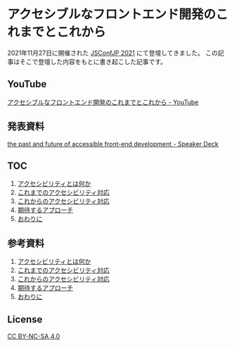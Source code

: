 # アクセシブルなフロントエンド開発のこれまでとこれから

2021年11月27日に開催された [JSConfJP 2021](https://jsconf.jp/2021/) にて登壇してきました。
この記事はそこで登壇した内容をもとに書き起こした記事です。

## YouTube
[アクセシブルなフロントエンド開発のこれまでとこれから - YouTube](https://www.youtube.com/watch?v=58TkWIsH20E)

## 発表資料
[the past and future of accessible front-end development - Speaker Deck](https://speakerdeck.com/yamanoku/the-past-and-future-of-accessible-front-end-development)

## TOC

1. [アクセシビリティとは何か](contents/01-what-is-accessibility.md)
1. [これまでのアクセシビリティ対応](contents/02-past-accessible-front-end-development.md)
1. [これからのアクセシビリティ対応](contents/03-future-accessible-front-end-development.md)
1. [期待するアプローチ](contents/04-expected-approach.md)
1. [おわりに](contents/05-conculusions.md)

## 参考資料

1. [アクセシビリティとは何か](contents/99-references.md#アクセシビリティとは何か)
1. [これまでのアクセシビリティ対応](contents/99-references.md#これまでのアクセシビリティ対応)
1. [これからのアクセシビリティ対応](contents/99-references.md#これからのアクセシビリティ対応)
1. [期待するアプローチ](contents/99-references.md#期待するアプローチ)
1. [おわりに](contents/99-references.md#おわりに)

## License

[CC BY-NC-SA 4.0](./LICENSE)
